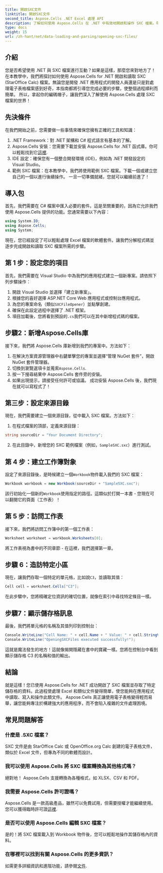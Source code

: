 ```yaml
---
title: 開啟SXC文件
linktitle: 開啟SXC文件
second_title: Aspose.Cells .NET Excel 處理 API
description: 了解如何使用 Aspose.Cells 在 .NET 中有效地開啟和操作 SXC 檔案。帶有程式碼範例的分步教程。
type: docs
weight: 15
url: /zh-hant/net/data-loading-and-parsing/opening-sxc-files/
---
```

## 介紹
您是否希望使用 .NET 與 SXC 檔案進行互動？如果是這樣，那麼您來對地方了！在本教學中，我們將探討如何使用 Aspose.Cells for .NET 開啟和讀取 SXC (StarOffice Calc) 檔案。無論您是開發 .NET 應用程式的開發人員還是只是對處理電子表格檔案感到好奇，本指南都將引導您完成必要的步驟，使整個過程順利而簡單。 
所以，拿起你的編碼帽子，讓我們深入了解使用 Aspose.Cells 處理 SXC 檔案的世界！
## 先決條件
在我們開始之前，您需要做一些事情來確保您擁有正確的工具和知識：
1. .NET Framework：對 .NET 架構和 C# 程式語言有基本的了解。
2.  Aspose.Cells 安裝：您需要下載並安裝 Aspose.Cells for .NET 函式庫。你可以輕鬆找到它[這裡](https://releases.aspose.com/cells/net/).
3. IDE 設定：確保您有一個整合開發環境 (IDE)，例如為 .NET 開發設定的 Visual Studio。
4. 範例 SXC 檔案：在本教學中，我們將使用範例 SXC 檔案。下載一個或建立您自己的一個以進行後續操作。
一旦一切準備就緒，您就可以繼續前進了！
## 導入包
首先，我們需要在 C# 檔案中匯入必要的套件。這是至關重要的，因為它允許我們使用 Aspose.Cells 提供的功能。您通常需要以下內容：
```csharp
using System.IO;
using Aspose.Cells;
using System;
```
現在，您已經設定了可以輕鬆處理 Excel 檔案的軟體套件。讓我們分解程式碼並逐步完成開啟和讀取 SXC 檔案所需的步驟。

## 第 1 步：設定您的項目
首先，我們需要在 Visual Studio 中為我們的應用程式建立一個新專案。請依照下列步驟操作：
1. 開啟 Visual Studio 並選擇「建立新專案」。
2. 根據您的喜好選擇 ASP.NET Core Web 應用程式或控制台應用程式。
3. 為您的專案命名（類似`SXCFileOpener`）並點擊創建。
4. 確保在此設定過程中選擇了 .NET 框架。
5. 項目加載後，您將看到預設的`.cs`我們可以在其中新增程式碼的檔案。
## 步驟2：新增Aspose.Cells庫
接下來，我們將 Aspose.Cells 庫新增到我們的專案中。方法如下：
1. 在解決方案資源管理器中右鍵單擊您的專案並選擇“管理 NuGet 套件”，開啟 NuGet 套件管理器。
2. 切換到瀏覽選項卡並蒐索`Aspose.Cells`.
3. 按一下搜尋結果中 Aspose.Cells 套件旁的安裝。
4. 如果出現提示，請接受任何許可或協議。
成功安裝 Aspose.Cells 後，我們現在就可以寫程式了！
## 第三步：設定來源目錄
現在，我們需要建立一個來源目錄，從中載入 SXC 檔案。方法如下：
1. 在程式檔案的頂部，定義來源目錄：
```csharp
string sourceDir = "Your Document Directory";
```
2. 在此目錄中，新增您的 SXC 範例檔案（例如，`SampleSXC.sxc`）進行測試。
## 第 4 步：建立工作簿對象
設定了來源目錄後，是時候建立一個`Workbook`物件載入我們的 SXC 檔案：
```csharp
Workbook workbook = new Workbook(sourceDir + "SampleSXC.sxc");
```
該行初始化一個新的`Workbook`使用指定的路徑。這類似於打開一本書 - 您現在可以翻閱它的頁面（工作表）！
## 第 5 步：訪問工作表
接下來，我們將訪問工作簿中的第一個工作表：
```csharp
Worksheet worksheet = workbook.Worksheets[0];
```
將工作表視為書中的不同章節 - 在這裡，我們選擇第一章。
## 步驟 6：造訪特定小區
現在，讓我們存取一個特定的單元格，比如說`C3`，並讀取其值：
```csharp
Cell cell = worksheet.Cells["C3"];
```
在此步驟中，您將精確定位資訊的確切位置，就像在索引中尋找特定條目一樣。 
## 步驟7：顯示儲存格訊息
最後，我們將單元格的名稱及其值列印到控制台：
```csharp
Console.WriteLine("Cell Name: " + cell.Name + " Value: " + cell.StringValue);
Console.WriteLine("OpeningSXCFiles executed successfully!");
```
這就是魔法發生的地方！這就像揭開隱藏在書中的寶藏一樣。您將在控制台中看到顯示儲存格 C3 的名稱和值的輸出。

## 結論
就是這樣！您已使用 Aspose.Cells for .NET 成功開啟了 SXC 檔案並存取了特定儲存格的資料。此過程使處理 Excel 和類似文件變得簡單，使您能夠在應用程式中讀取、寫入和操作此類文件。 
Aspose.Cells 真正讓使用電子表格變得輕而易舉，讓您能夠專注於構建強大的應用程序，而不會陷入複雜的文件處理困境。
## 常見問題解答
### 什麼是 .SXC 檔案？
SXC 文件是由 StarOffice Calc 或 OpenOffice.org Calc 創建的電子表格文件，類似於 Excel 文件，但專為不同的軟體而設計。
### 我可以使用 Aspose.Cells 將 SXC 檔案轉換為其他格式嗎？
絕對地！ Aspose.Cells 支援轉換為各種格式，如 XLSX、CSV 和 PDF。
### 我需要 Aspose.Cells 許可證嗎？
 Aspose.Cells 是一款高級產品，雖然可以免費試用，但需要授權才能繼續使用。您可以獲得臨時許可證[這裡](https://purchase.aspose.com/temporary-license/).
### 是否可以使用 Aspose.Cells 編輯 SXC 檔案？
是的！將 SXC 檔案載入到 Workbook 物件後，您可以輕鬆地操作其儲存格內的資料。
### 在哪裡可以找到有關 Aspose.Cells 的更多資訊？
如需更多詳細資訊和進階功能，請參閱[文件](https://reference.aspose.com/cells/net/).